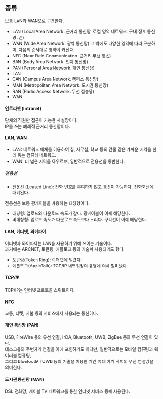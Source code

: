 ## 종류
보통 LAN과 WAN으로 구분한다.
- LAN (Local Area Network. 근거리 통신망. 로컬 영역 네트워크. 구내 정보 통신망. 랜)
- WAN (Wide Area Network. 광역 통신망)
그 밖에도 다양한 영역에 따라 구분하며, 다음의 순서대로 영역이 커진다.
- NFC (Near Field Communication. 근거리 무선 통신)
- BAN (Body Area Network. 인체 통신망)
- PAN (Personal Area Network. 개인 통신망)
- LAN
- CAN (Campus Area Network. 캠퍼스 통신망)
- MAN (Metropolitan Area Network. 도시권 통신망)
- RAN (Radio Access Network. 무선 접송망)
- WAN
#### 인트라넷 (Intranet)
단체의 직원만 접근이 가능한 사설망이다.  
IP를 쓰는 폐쇄적 근거리 통신망이다.

#### LAN, WAN
- LAN: 네트워크 매체를 이용하여 집, 사무실, 학교 등의 건물 같은 가까운 지역을 한데 묶는 컴퓨터 네트워크.
- WAN: 더 넓은 지역을 아우르며, 일반적으로 전용선을 동반한다.
##### 전용선
- 전용선 (Leased Line): 전화 번호를 부여하지 않고 통신이 가능하다. 전화회선에 대비된다.

전용선은 보통 광케이블을 사용하는 대칭형이다.
- 대칭형: 업로드와 다운로드 속도가 같다. 광케이블이 이에 해당한다.
- 비대칭형: 업로드 속도가 다운로드 속도보다 느리다. 구리선이 이에 해당한다.
#### LAN, 이더넷, 와이파이
이더넷과 와이파이는 LAN을 사용하기 위해 쓰이는 기술이다.  
과거에는 ARCNET, 토큰링, 애플토크 등의 기술이 사용되기도 했다.
- 토큰링(Token Ring): 이더넷에 밀렸다.
- 애플토크(AppleTalk): TCP/IP 네트워킹의 유행에 의해 밀려났다.
##### TCP/IP
TCP/IP는 인터넷 프로토콜 스위트이다.  

#### NFC
교통, 티켓, 지불 등의 서비스에서 사용되는 통신이다.
#### 개인 통신망 (PAN)
USB, FireWire 등의 유선 연결, IrDA, Bluetooth, UWB, ZigBee 등의 무선 연결이 있다.  
데스크톱의 주변기기 연결을 이에 포함하기도 하지만, 일반적으로는 모바일 컴퓨팅과 웨어러블 컴퓨팅,  
그리고 Bluetooth나 UWB 등의 기술을 이용한 개인 휴대 기기 사이의 무선 연결망을 의미한다.
#### 도시권 통신망 (MAN)
DSL 전화망, 케이블 TV 네트워크를 통한 인터넷 서비스 등에 사용된다.
